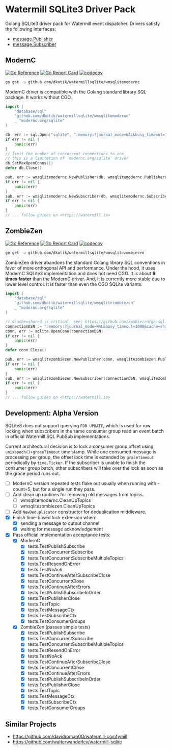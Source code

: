 # Watermill SQLite3 Driver Pack

Golang SQLite3 driver pack for Watermill event dispatcher. Drivers satisfy the following interfaces:

- [message.Publisher](https://pkg.go.dev/github.com/ThreeDotsLabs/watermill@v1.4.6/message#Publisher)
- [message.Subscriber](https://pkg.go.dev/github.com/ThreeDotsLabs/watermill@v1.4.6/message#Subscriber)

## ModernC
[![Go Reference](https://pkg.go.dev/github.com/dkotik/watermillsqlite/wmsqlitemodernc.svg)](https://pkg.go.dev/github.com/dkotik/watermillsqlite/wmsqlitemodernc)
[![Go Report Card](https://goreportcard.com/badge/github.com/dkotik/watermillsqlite/wmsqlitemodernc)](https://goreportcard.com/report/github.com/dkotik/watermillsqlite/wmsqlitemodernc)
[![codecov](https://codecov.io/gh/dkotik/watermillsqlite/wmsqlitemodernc/branch/master/graph/badge.svg)](https://codecov.io/gh/dkotik/watermillsqlite/wmsqlitemodernc)

```sh
go get -u github.com/dkotik/watermillsqlite/wmsqlitemodernc
```

ModernC driver is compatible with the Golang standard library SQL package. It works without CGO.

```go
import (
	"database/sql"
	"github.com/dkotik/watermillsqlite/wmsqlitemodernc"
	_ "modernc.org/sqlite"
)

db, err := sql.Open("sqlite", ":memory:?journal_mode=WAL&busy_timeout=1000&cache=shared")
if err != nil {
	panic(err)
}
// limit the number of concurrent connections to one
// this is a limitation of `modernc.org/sqlite` driver
db.SetMaxOpenConns(1)
defer db.Close()

pub, err := wmsqlitemodernc.NewPublisher(db, wmsqlitemodernc.PublisherOptions{})
if err != nil {
	panic(err)
}
sub, err := wmsqlitemodernc.NewSubscriber(db, wmsqlitemodernc.SubscriberOptions{})
if err != nil {
	panic(err)
}
// ... follow guides on <https://watermill.io>
```

## ZombieZen
[![Go Reference](https://pkg.go.dev/github.com/dkotik/watermillsqlite/wmsqlitezombiezen.svg)](https://pkg.go.dev/github.com/dkotik/watermillsqlite/wmsqlitezombiezen)
[![Go Report Card](https://goreportcard.com/badge/github.com/dkotik/watermillsqlite/wmsqlitezombiezen)](https://goreportcard.com/report/github.com/dkotik/watermillsqlite/wmsqlitezombiezen)
[![codecov](https://codecov.io/gh/dkotik/watermillsqlite/wmsqlitezombiezen/branch/master/graph/badge.svg)](https://codecov.io/gh/dkotik/watermillsqlite/wmsqlitezombiezen)

```sh
go get -u github.com/dkotik/watermillsqlite/wmsqlitezombiezen
```

ZombieZen driver abandons the standard Golang library SQL conventions in favor of more orthogonal API and performance. Under the hood, it uses ModernC SQLite3 implementation and does not need CGO. It is about **6 times faster** than the ModernC driver. And, it is currently more stable due to lower level control. It is faster than even the CGO SQLite variants.

```go
import (
	"database/sql"
	"github.com/dkotik/watermillsqlite/wmsqlitezombiezen"
	_ "modernc.org/sqlite"
)

// &cache=shared is critical, see: https://github.com/zombiezen/go-sqlite/issues/92#issuecomment-2052330643
connectionDSN := ":memory:?journal_mode=WAL&busy_timeout=1000&cache=shared")
conn, err := sqlite.OpenConn(connectionDSN)
if err != nil {
	panic(err)
}
defer conn.Close()

pub, err := wmsqlitezombiezen.NewPublisher(conn, wmsqlitezombiezen.PublisherOptions{})
if err != nil {
	panic(err)
}
sub, err := wmsqlitezombiezen.NewSubscriber(connectionDSN, wmsqlitezombiezen.SubscriberOptions{})
if err != nil {
	panic(err)
}
// ... follow guides on <https://watermill.io>
```

## Development: Alpha Version

SQLite3 does not support querying `FOR UPDATE`, which is used for row locking when subscribers in the same consumer group read an event batch in official Watermill SQL PubSub implementations.

Current architectural decision is to lock a consumer group offset using `unixepoch()+graceTimeout` time stamp. While one consumed message is processing per group, the offset lock time is extended by `graceTimeout` periodically by `time.Ticker`. If the subscriber is unable to finish the consumer group batch, other subscribers will take over the lock as soon as the grace period runs out.

- [ ] ModernC version repeated tests flake out usually when running with -count=5, but for a single run they pass.
- [ ] Add clean up routines for removing old messages from topics.
    - [ ] wmsqlitemodernc.CleanUpTopics
    - [ ] wmsqlitezombiezen.CleanUpTopics
- [ ] Add `NewDeduplicator` constructor for deduplication middleware.
- [x] Finish time-based lock extension when:
    - [x] sending a message to output channel
    - [x] waiting for message acknowledgement
- [x] Pass official implementation acceptance tests:
    - [x] ModernC
        - [x] tests.TestPublishSubscribe
        - [x] tests.TestConcurrentSubscribe
        - [x] tests.TestConcurrentSubscribeMultipleTopics
        - [x] tests.TestResendOnError
        - [x] tests.TestNoAck
        - [x] tests.TestContinueAfterSubscribeClose
        - [x] tests.TestConcurrentClose
        - [x] tests.TestContinueAfterErrors
        - [x] tests.TestPublishSubscribeInOrder
        - [x] tests.TestPublisherClose
        - [x] tests.TestTopic
        - [x] tests.TestMessageCtx
        - [x] tests.TestSubscribeCtx
        - [x] tests.TestConsumerGroups
    - [x] ZombieZen (passes simple tests)
        - [x] tests.TestPublishSubscribe
        - [x] tests.TestConcurrentSubscribe
        - [x] tests.TestConcurrentSubscribeMultipleTopics
        - [x] tests.TestResendOnError
        - [x] tests.TestNoAck
        - [x] tests.TestContinueAfterSubscribeClose
        - [x] tests.TestConcurrentClose
        - [x] tests.TestContinueAfterErrors
        - [x] tests.TestPublishSubscribeInOrder
        - [x] tests.TestPublisherClose
        - [x] tests.TestTopic
        - [x] tests.TestMessageCtx
        - [x] tests.TestSubscribeCtx
        - [x] tests.TestConsumerGroups

## Similar Projects

- <https://github.com/davidroman0O/watermill-comfymill>
- <https://github.com/walterwanderley/watermill-sqlite>
<!-- - <https://github.com/ov2b/watermill-sqlite3> - author requested removal of the mention, because it is a very rough draft - requires CGO for `mattn/go-sqlite3` dependency -->
